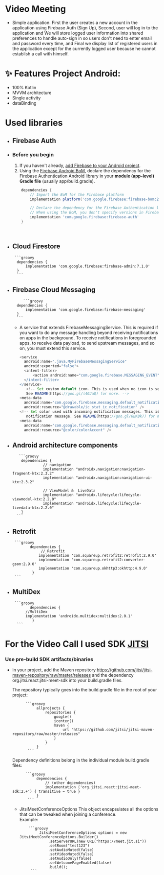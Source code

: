 # Video Meeting

- Simple application. First the user creates a new account in the application using Firebase Auth (Sign Up), Second, user will log in to the application and We will store logged user information into shared preferences to handle auto-sign in so users don't need to enter email and password every time, and Final we display  list of registered users in the application except for the currently logged user because he cannot establish a call with himself.

# ✨ Features Project Android:
- 100% Kotlin
- MVVM architecture
- Single activity
- dataBinding 


# Used libraries
- ## Firebase Auth
- ### Before you begin
    1. If you haven't already, <a href="https://firebase.google.com/docs/android/setup?authuser=0">add Firebase to your Android project</a>.
    2. Using the <a href="https://firebase.google.com/docs/android/learn-more?authuser=0#bom">Firebase Android BoM</a>, declare the dependency for the Firebase Authentication Android library in your <b>module (app-level) Gradle file</b> (usually app/build.gradle).
        <br />
    ```groovy
        dependencies {
            // Import the BoM for the Firebase platform
            implementation platform('com.google.firebase:firebase-bom:26.2.0')

            // Declare the dependency for the Firebase Authentication library
            // When using the BoM, you don't specify versions in Firebase library dependencies
            implementation 'com.google.firebase:firebase-auth'
        }
     ```
     <br />
- ## Cloud Firestore

       ```groovy
        dependencies {
            implementation 'com.google.firebase:firebase-admin:7.1.0'
        }
        ```
- ## Firebase Cloud Messaging
    
           ```groovy
        dependencies {
            implementation 'com.google.firebase:firebase-messaging'
        }
        ```
        
     - A service that extends FirebaseMessagingService. This is required if you want to do any message handling beyond receiving notifications on apps in the background. To receive notifications in foregrounded apps, to receive data payload, to send upstream messages, and so on, you must extend this service.
     
          ```groovy
        <service
            android:name=".java.MyFirebaseMessagingService"
            android:exported="false">
            <intent-filter>
                <action android:name="com.google.firebase.MESSAGING_EVENT" />
            </intent-filter>
        </service>
             <!-- Set custom default icon. This is used when no icon is set for incoming notification messages.
             See README(https://goo.gl/l4GJaQ) for more. -->
        <meta-data
            android:name="com.google.firebase.messaging.default_notification_icon"
            android:resource="@drawable/ic_stat_ic_notification" />
        <!-- Set color used with incoming notification messages. This is used when no color is set for the incoming
             notification message. See README(https://goo.gl/6BKBk7) for more. -->
        <meta-data
            android:name="com.google.firebase.messaging.default_notification_color"
            android:resource="@color/colorAccent" />
        ```

- ## Android architecture components
    
         ```groovy
          dependencies {
                    // navigation
                    implementation "androidx.navigation:navigation-fragment-ktx:2.3.2"
                    implementation "androidx.navigation:navigation-ui-ktx:2.3.2"

                    // ViewModel &  LiveData
                    implementation "androidx.lifecycle:lifecycle-viewmodel-ktx:2.2.0"
                    implementation "androidx.lifecycle:lifecycle-livedata-ktx:2.2.0"
          }
        ```


- ## Retrofit

       ```groovy
              dependencies {
                   // Retrofit
                  implementation 'com.squareup.retrofit2:retrofit:2.9.0'
                  implementation 'com.squareup.retrofit2:converter-gson:2.9.0'
                  implementation 'com.squareup.okhttp3:okhttp:4.9.0'
               }
       ```
  
- ## MultiDex

       ```groovy
              dependencies {
            //MultiDex
            implementation 'androidx.multidex:multidex:2.0.1'
               }
        ```
        
# For the Video Call I used SDK <a href ="https://jitsi.github.io/handbook/docs/dev-guide/dev-guide-android-sdk">JITSI</a>
   
   ### Use pre-build SDK artifacts/binaries
   - In your project, add the Maven repository https://github.com/jitsi/jitsi-maven-repository/raw/master/releases and the dependency org.jitsi.react:jitsi-meet-sdk into your build.gradle files.

        The repository typically goes into the build.gradle file in the root of your project:

               ```groovy
                    allprojects {
                        repositories {
                            google()
                            jcenter()
                            maven {
                                url "https://github.com/jitsi/jitsi-maven-repository/raw/master/releases"
                            }
                        }
                    }
                ```
        Dependency definitions belong in the individual module build.gradle files:        


               ```groovy    
                    dependencies {
                        // (other dependencies)
                        implementation ('org.jitsi.react:jitsi-meet-sdk:2.+') { transitive = true }
                    }
                ```
     - JitsiMeetConferenceOptions
         This object encapsulates all the options that can be tweaked when joining a conference.
       <br />
        Example:

               ```groovy    
                    JitsiMeetConferenceOptions options = new JitsiMeetConferenceOptions.Builder()
                        .setServerURL(new URL("https://meet.jit.si"))
                        .setRoom("test123")
                        .setAudioMuted(false)
                        .setVideoMuted(false)
                        .setAudioOnly(false)
                        .setWelcomePageEnabled(false)
                        .build();
                ```


